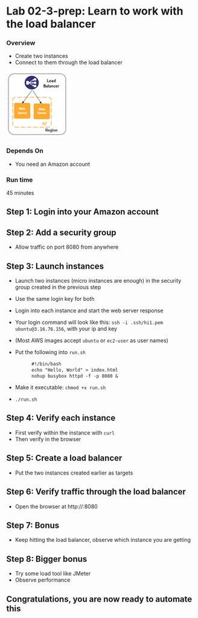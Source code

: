 # Lab 02-3-prep: Learn to work with the load balancer

### Overview
* Create two instances
* Connect to them through the load balancer

![](../code/terraform/resources/images/load-balancer.png)
### Depends On
* You need an Amazon account

### Run time
45 minutes

## Step 1: Login into your Amazon account

## Step 2: Add a security group
* Allow traffic on port 8080 from anywhere    

## Step 3: Launch instances
* Launch two instances (micro instances are enough) in the security group created in the previous step
* Use the same login key for both
* Login into each instance and start the web server response
* Your login command will look like this: `ssh -i .ssh/hi1.pem ubuntu@3.16.76.156`, with your ip and key
* (Most AWS images accept `ubuntu` or `ec2-user` as user names)
* Put the following into `run.sh`

            #!/bin/bash
            echo "Hello, World" > index.html
            nohup busybox httpd -f -p 8080 &
* Make it executable: `chmod +x run.sh`
* `./run.sh`

## Step 4: Verify each instance
* First verify within the instance with `curl`
* Then verify in the browser

## Step 5: Create a load balancer
* Put the two instances created earlier as targets

## Step 6: Verify traffic through the load balancer
* Open the browser at http://<your-elb>:8080

## Step 7: Bonus
* Keep hitting the load balancer, observe which instance you are getting

## Step 8: Bigger bonus

* Try some load tool like JMeter
* Observe performance

## Congratulations, you are now ready to automate this

